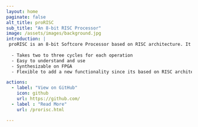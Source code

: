 ```yaml
---
layout: home
paginate: false
alt_title: proRISC
sub_title: "An 8-bit RISC Processor"
image: /assets/images/background.jpg
introduction: |
 proRISC is an 8-bit Softcore Processor based on RISC architecture. It is desiged to be synthesizable. Some of its features include:
  
  - Takes two to three cycles for each operation
  - Easy to understand and use
  - Synthesizable on FPGA
  - Flexible to add a new functionality since its based on RISC architecture

actions:
  - label: "View on GitHub"
    icon: github
    url: https://github.com/
  - label : "Read More"
    url: /prorisc.html  

---
```

